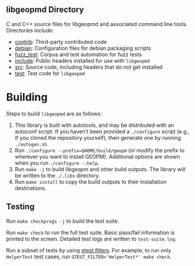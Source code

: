 libgeopmd Directory
-------------------
C and C++ source files for libgeopmd and associated command line tools.
Directories include:

* [contrib](contrib): Third-party contributed code
* [debian](debian): Configuration files for debian packaging scripts
* [fuzz_test](fuzz_test): Corpus and test automation for fuzz tests
* [include](include): Public headers installed for use with `libgeopmd`
* [src](src): Source code, including headers that do not get installed
* [test](test): Test code for `libgeopmd`

Building
========
Steps to build `libgeopmd` are as follows:

1. This library is built with autotools, and may be distributed with an
   autoconf script. If you haven't been provided a `./configure` script (e.g.,
   if you cloned the repository yourself), then generate one by running
   `./autogen.sh`. 
2. Run `./configure --prefix=$HOME/build/geopm` (or modify the prefix to
   wherever you want to install GEOPM). Additional options are shown when you
   run `./configure --help`.
3. Run `make -j` to build libgeopm and other build outputs. The library will be
   written to the `./.libs` directory.
4. Run `make install` to copy the build outputs to their installation
   destinations.

Testing
-------
Run ``make checkprogs -j`` to build the test suite.

Run ``make check`` to run the full test suite. Basic pass/fail information is printed to the screen. Detailed test logs are written to ``test-suite.log``.

Run a subset of tests by using [gtest filters](https://google.github.io/googletest/advanced.html#running-a-subset-of-the-tests). For example, to run only ``HelperTest`` test cases, run ``GTEST_FILTER='HelperTest*' make check``.
